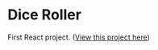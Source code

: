# Dice Roller

First React project. ([View this project here](https://dice-roller-a091a.firebaseapp.com/))
